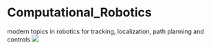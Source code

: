 # Computational_Robotics
modern topics in robotics for tracking, localization, path planning and controls
![](time_consideration_animation.gif)
